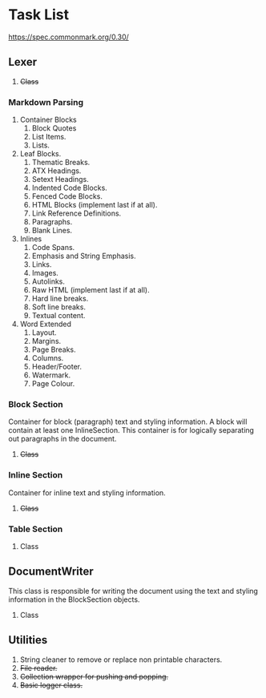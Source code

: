 # Task List

<https://spec.commonmark.org/0.30/>

## Lexer

1. ~~Class~~

### Markdown Parsing

1. Container Blocks
   1. Block Quotes
   1. List Items.
   1. Lists.
1. Leaf Blocks.
   1. Thematic Breaks.
   1. ATX Headings.
   1. Setext Headings.
   1. Indented Code Blocks.
   1. Fenced Code Blocks.
   1. HTML Blocks (implement last if at all).
   1. Link Reference Definitions.
   1. Paragraphs.
   1. Blank Lines.
1. Inlines
   1. Code Spans.
   1. Emphasis and String Emphasis.
   1. Links.
   1. Images.
   1. Autolinks.
   1. Raw HTML (implement last if at all).
   1. Hard line breaks.
   1. Soft line breaks.
   1. Textual content.
1. Word Extended
   1. Layout.
   1. Margins.
   1. Page Breaks.
   1. Columns.
   1. Header/Footer.
   1. Watermark.
   1. Page Colour.

### Block Section

Container for block (paragraph) text and styling information. A block will contain at least one InlineSection. This container is for logically separating out paragraphs in the document.

1. ~~Class~~

### Inline Section

Container for inline text and styling information.

1. ~~Class~~

### Table Section

1. Class

## DocumentWriter

This class is responsible for writing the document using the text and styling information in the BlockSection objects.

1. Class

## Utilities

1. String cleaner to remove or replace non printable characters.
1. ~~File reader.~~
1. ~~Collection wrapper for pushing and popping.~~
1. ~~Basic logger class.~~


